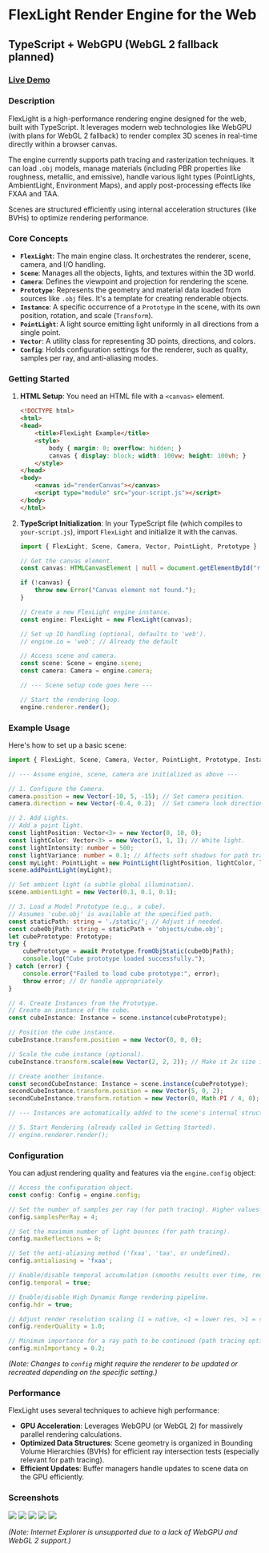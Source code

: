 # FlexLight Render Engine for the Web

## TypeScript + WebGPU (WebGL 2 fallback planned)

### [Live Demo]( https://arbogast.dev/FlexLight/exampleLoader.html?v=example2)

### Description

FlexLight is a high-performance rendering engine designed for the web, built with TypeScript. It leverages modern web technologies like WebGPU (with plans for WebGL 2 fallback) to render complex 3D scenes in real-time directly within a browser canvas.

The engine currently supports path tracing and rasterization techniques. It can load `.obj` models, manage materials (including PBR properties like roughness, metallic, and emissive), handle various light types (PointLights, AmbientLight, Environment Maps), and apply post-processing effects like FXAA and TAA.

Scenes are structured efficiently using internal acceleration structures (like BVHs) to optimize rendering performance.

### Core Concepts

*   **`FlexLight`**: The main engine class. It orchestrates the renderer, scene, camera, and I/O handling.
*   **`Scene`**: Manages all the objects, lights, and textures within the 3D world.
*   **`Camera`**: Defines the viewpoint and projection for rendering the scene.
*   **`Prototype`**: Represents the geometry and material data loaded from sources like `.obj` files. It's a template for creating renderable objects.
*   **`Instance`**: A specific occurrence of a `Prototype` in the scene, with its own position, rotation, and scale (`Transform`).
*   **`PointLight`**: A light source emitting light uniformly in all directions from a single point.
*   **`Vector`**: A utility class for representing 3D points, directions, and colors.
*   **`Config`**: Holds configuration settings for the renderer, such as quality, samples per ray, and anti-aliasing modes.

### Getting Started

1.  **HTML Setup**: You need an HTML file with a `<canvas>` element.

    ```html
    <!DOCTYPE html>
    <html>
    <head>
        <title>FlexLight Example</title>
        <style>
            body { margin: 0; overflow: hidden; }
            canvas { display: block; width: 100vw; height: 100vh; }
        </style>
    </head>
    <body>
        <canvas id="renderCanvas"></canvas>
        <script type="module" src="your-script.js"></script> 
    </body>
    </html>
    ```

2.  **TypeScript Initialization**: In your TypeScript file (which compiles to `your-script.js`), import `FlexLight` and initialize it with the canvas.

    ```typescript
    import { FlexLight, Scene, Camera, Vector, PointLight, Prototype } from 'flexlight'; // Adjust path as needed

    // Get the canvas element.
    const canvas: HTMLCanvasElement | null = document.getElementById("renderCanvas") as HTMLCanvasElement;

    if (!canvas) {
        throw new Error("Canvas element not found.");
    }

    // Create a new FlexLight engine instance.
    const engine: FlexLight = new FlexLight(canvas);

    // Set up IO handling (optional, defaults to 'web').
    // engine.io = 'web'; // Already the default

    // Access scene and camera.
    const scene: Scene = engine.scene;
    const camera: Camera = engine.camera;

    // --- Scene setup code goes here ---

    // Start the rendering loop.
    engine.renderer.render(); 
    ```

### Example Usage

Here's how to set up a basic scene:

```typescript
import { FlexLight, Scene, Camera, Vector, PointLight, Prototype, Instance } from 'flexlight'; // Adjust path as needed

// --- Assume engine, scene, camera are initialized as above ---

// 1. Configure the Camera.
camera.position = new Vector(-10, 5, -15); // Set camera position.
camera.direction = new Vector(-0.4, 0.2);  // Set camera look direction (azimuth, altitude).

// 2. Add Lights.
// Add a point light.
const lightPosition: Vector<3> = new Vector(0, 10, 0);
const lightColor: Vector<3> = new Vector(1, 1, 1); // White light.
const lightIntensity: number = 500;
const lightVariance: number = 0.1; // Affects soft shadows for path tracing.
const myLight: PointLight = new PointLight(lightPosition, lightColor, lightIntensity, lightVariance);
scene.addPointLight(myLight);

// Set ambient light (a subtle global illumination).
scene.ambientLight = new Vector(0.1, 0.1, 0.1);

// 3. Load a Model Prototype (e.g., a cube).
// Assumes 'cube.obj' is available at the specified path.
const staticPath: string = './static/'; // Adjust if needed.
const cubeObjPath: string = staticPath + 'objects/cube.obj';
let cubePrototype: Prototype; 
try {
    cubePrototype = await Prototype.fromObjStatic(cubeObjPath);
    console.log("Cube prototype loaded successfully.");
} catch (error) {
    console.error("Failed to load cube prototype:", error);
    throw error; // Or handle appropriately
}

// 4. Create Instances from the Prototype.
// Create an instance of the cube.
const cubeInstance: Instance = scene.instance(cubePrototype);

// Position the cube instance.
cubeInstance.transform.position = new Vector(0, 0, 0);

// Scale the cube instance (optional).
cubeInstance.transform.scale(new Vector(2, 2, 2)); // Make it 2x size in all dimensions.

// Create another instance.
const secondCubeInstance: Instance = scene.instance(cubePrototype);
secondCubeInstance.transform.position = new Vector(5, 0, 2);
secondCubeInstance.transform.rotation = new Vector(0, Math.PI / 4, 0); // Rotate 45 degrees around Y axis.

// --- Instances are automatically added to the scene's internal structures ---

// 5. Start Rendering (already called in Getting Started).
// engine.renderer.render(); 
```

### Configuration

You can adjust rendering quality and features via the `engine.config` object:

```typescript
// Access the configuration object.
const config: Config = engine.config;

// Set the number of samples per ray (for path tracing). Higher values mean less noise but lower performance.
config.samplesPerRay = 4;

// Set the maximum number of light bounces (for path tracing).
config.maxReflections = 8;

// Set the anti-aliasing method ('fxaa', 'taa', or undefined).
config.antialiasing = 'fxaa'; 

// Enable/disable temporal accumulation (smooths results over time, requires TAA or temporal flag).
config.temporal = true;

// Enable/disable High Dynamic Range rendering pipeline.
config.hdr = true;

// Adjust render resolution scaling (1 = native, <1 = lower res, >1 = supersampling).
config.renderQuality = 1.0; 

// Minimum importance for a ray path to be continued (path tracing optimization).
config.minImportancy = 0.2; 
```

*(Note: Changes to `config` might require the renderer to be updated or recreated depending on the specific setting.)*

### Performance

FlexLight uses several techniques to achieve high performance:

*   **GPU Acceleration**: Leverages WebGPU (or WebGL 2) for massively parallel rendering calculations.
*   **Optimized Data Structures**: Scene geometry is organized in Bounding Volume Hierarchies (BVHs) for efficient ray intersection tests (especially relevant for path tracing).
*   **Efficient Updates**: Buffer managers handle updates to scene data on the GPU efficiently.

### Screenshots

![](screenshots/screen0.png?raw=true)
![](screenshots/screen1.png?raw=true)
![](screenshots/screen2.png?raw=true)
![](screenshots/screen3.png?raw=true)
![](screenshots/screen4.png?raw=true)

*(Note: Internet Explorer is unsupported due to a lack of WebGPU and WebGL 2 support.)*